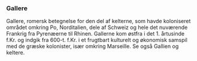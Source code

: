 ### Gallere


Gallere, romersk betegnelse for den del af kelterne, som havde koloniseret området omkring Po, Norditalien, dele af Schweiz og hele det nuværende Frankrig fra Pyrenæerne til Rhinen. Gallerne kom østfra i det 1. årtusinde f.Kr. og indgik fra 600-t. f.Kr. i et frugtbart kulturelt og økonomisk samspil med de græske kolonister, især omkring Marseille. Se også Gallien og keltere.